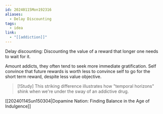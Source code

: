 ```yaml
---
id: 20240115Mon192316
aliases:
  - Delay Discounting
tags:
  - idea
link:
  - "[[addiction]]"
---
```

Delay discounting: Discounting the value of a reward that longer one needs to wait for it.

Amount addicts, they often tend to seek more immediate gratification. Self convince that future rewards is worth less to convince self to go for the short term reward, despite less value objective.

> [!Study]
> This striking difference illustrates how "temporal horizons" shink when we're under the sway of an addictive drug.

[[20240114Sun150304|Dopamine Nation: Finding Balance in the Age of Indulgence]]